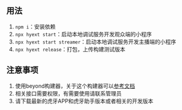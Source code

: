 ## 用法

1. `npm i`：安装依赖
2. `npx hyext start`：启动本地调试服务开发观众端的小程序
3. `npx hyext start streamer`：启动本地调试服务开发主播端的小程序
4. `npx hyext release`：打包，上传构建测试版本

## 注意事项

1. 使用beyond构建器，关于这个构建器可以[参考文档](https://hd.huya.com/web/hy-ui-doc/)
2. 相关接口需要权限，有需要使用请联系管理员
3. 请下载最新的虎牙APP和虎牙助手版本或者相关的开发版本